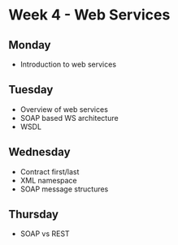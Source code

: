 # Week 4 - Web Services

## Monday

- Introduction to web services

## Tuesday

- Overview of web services
- SOAP based WS architecture
- WSDL

## Wednesday

- Contract first/last
- XML namespace
- SOAP message structures

## Thursday

- SOAP vs REST

